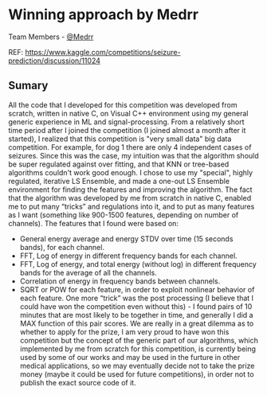 # Winning approach by Medrr

Team Members - [@Medrr](https://github.com/medrr2)

REF: https://www.kaggle.com/competitions/seizure-prediction/discussion/11024

## Sumary

All the code that I developed for this competition was developed from scratch, written in native C, on Visual C++ environment using my general generic experience in ML and signal-processing.
From a relatively short time period after I joined the competition (I joined almost a month after it started), I realized that this competition is "very small data" big data competition. For example, for dog 1 there are only 4 independent cases of seizures.
Since this was the case, my intuition was that the algorithm should be super regulated against over fitting, and that KNN or tree-based algorithms couldn't work good enough.
I chose to use my "special", highly regulated, iterative LS Ensemble, and made a one-out LS Ensemble environment for finding the features and improving the algorithm. The fact that the algorithm was developed by me from scratch in native C, enabled me to put many “tricks” and regulations into it, and to put as many features as I want (something like 900-1500 features, depending on number of channels).
The features that I found were based on:

- General energy average and energy STDV over time (15 seconds bands), for each channel.
- FFT, Log of energy in different frequency bands for each channel.
- FFT, Log of energy, and total energy (without log) in different frequency bands for the average of all the channels.
- Correlation of energy in frequency bands between channels.
- SQRT or POW for each feature, in order to exploit nonlinear behavior of each feature.
  One more “trick” was the post processing (I believe that I could have won the competition even without this) - I found pairs of 10 minutes that are most likely to be together in time, and generally I did a MAX function of this pair scores.
  We are really in a great dilemma as to whether to apply for the prize, I am very proud to have won this competition but the concept of the generic part of our algorithms, which implemented by me from scratch for this competition, is currently being used by some of our works and may be used in the furture in other medical applications, so we may eventually decide not to take the prize money (maybe it could be used for future competitions), in order not to publish the exact source code of it.
